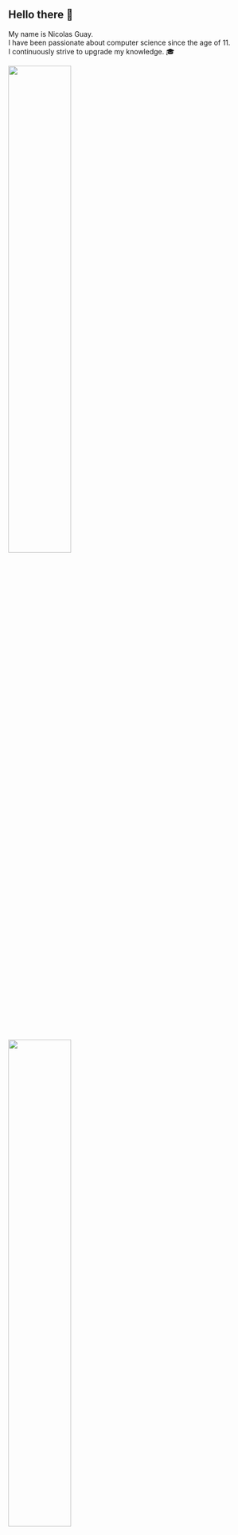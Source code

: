 
## Hello there 👋

My name is Nicolas Guay. <br/>
I have been passionate about computer science since the age of 11. <br/>
I continuously strive to upgrade my knowledge. :mortar_board:

<img width="50%" src="https://media.giphy.com/media/xTiIzJSKB4l7xTouE8/giphy.gif" />

<a href="https://github-readme-stats.vercel.app/api?username=SPLEEN96&count_private=true&hide=contribs,issues,prs&show_icons=true&theme=kacho_ga">
  <img width="50%" align="left" src="https://github-readme-stats.vercel.app/api?username=SPLEEN96&count_private=true&hide=contribs,issues,prs&show_icons=true&theme=kacho_ga"/>
</a>
<a href="https://github-readme-stats.vercel.app/api/top-langs/?username=SPLEEN96&exclude_repo=github-readme-stats&layout=compact&theme=kacho_ga">
  <img width="50%" align="left" src="https://github-readme-stats.vercel.app/api/top-langs/?username=SPLEEN96&exclude_repo=github-readme-stats&layout=compact&theme=kacho_ga"/>
</a>

<!--
**SPLEEN96/SPLEEN96** is a ✨ _special_ ✨ repository because its `README.md` (this file) appears on your GitHub profile.

Here are some ideas to get you started:

- 🔭 I’m currently working on ...
- 🌱 I’m currently learning ...
- 👯 I’m looking to collaborate on ...
- 🤔 I’m looking for help with ...
- 💬 Ask me about ...
- 📫 How to reach me: ...
- 😄 Pronouns: ...
- ⚡ Fun fact: ...
-->
